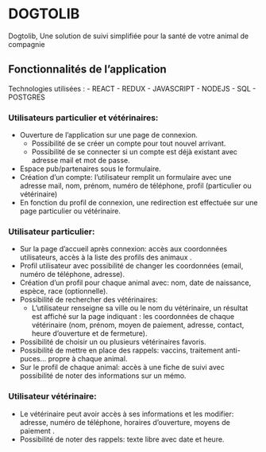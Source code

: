 # DOGTOLIB
Dogtolib, Une solution de suivi simplifiée pour la santé de votre animal de compagnie

## Fonctionnalités de l’application 
Technologies utilisées :
    - REACT - REDUX - JAVASCRIPT - NODEJS - SQL - POSTGRES

### **Utilisateurs particulier et vétérinaires:**

- Ouverture de l’application sur une page de connexion.
    - Possibilité de se créer un compte pour tout nouvel arrivant.
    - Possibilité de se connecter si un compte est déjà existant avec adresse mail et mot de passe.
- Espace pub/partenaires sous le formulaire.
- Création d’un compte: l’utilisateur remplit un formulaire avec une adresse mail, nom, prénom, numéro de téléphone, profil (particulier ou vétérinaire)
- En fonction du profil de connexion, une redirection est effectuée sur une page particulier ou vétérinaire.

### **Utilisateur particulier:**

- Sur la page d’accueil après connexion: accès aux coordonnées utilisateurs, accès à la liste des profils des animaux .
- Profil utilisateur avec possibilité de changer les coordonnées (email, numéro de téléphone, adresse).
- Création d’un profil pour chaque animal avec: nom, date de naissance, espèce, race (optionnelle).
- Possibilité de rechercher des vétérinaires:
    - L’utilisateur renseigne sa ville ou le nom du vétérinaire, un résultat est affiché sur la page indiquant : les coordonnées de chaque vétérinaire (nom, prénom, moyen de paiement, adresse, contact, heure d’ouverture et de fermeture).
- Possibilité de choisir un ou plusieurs vétérinaires favoris.
- Possibilité de mettre en place des rappels: vaccins, traitement anti-puces… propre à chaque animal.
- Sur le profil de chaque animal: accès à une fiche de suivi avec possibilité de noter des informations sur un mémo.

### Utilisateur vétérinaire:

- Le vétérinaire peut avoir accès à ses informations et les modifier: adresse, numéro de téléphone, horaires d’ouverture, moyens de paiement .
- Possibilité de noter des rappels: texte libre avec date et heure.


